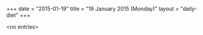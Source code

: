 +++
date = "2015-01-19"
title = "19 January 2015 (Monday)"
layout = "daily-diet"
+++


\<no entries\>
